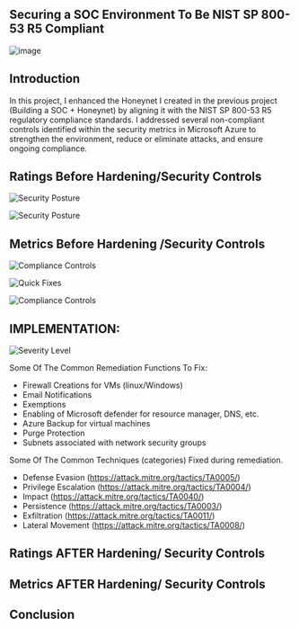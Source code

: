 ## Securing a SOC Environment To Be NIST SP 800-53 R5 Compliant

![image](https://imgur.com/nnRtlHr.png)

## Introduction
In this project, I enhanced the Honeynet I created in the previous project (Building a SOC + Honeynet) by aligning it with the NIST SP 800-53 R5 regulatory compliance standards. I addressed several non-compliant controls identified within the security metrics in Microsoft Azure to strengthen the environment, reduce or eliminate attacks, and ensure ongoing compliance.


## Ratings Before Hardening/Security Controls

![Security Posture](https://imgur.com/pTwpHay.png)

![Security Posture](https://imgur.com/zimK22r.png)

## Metrics Before Hardening /Security Controls

![Compliance Controls](https://imgur.com/xcp3S5v.png)

![Quick Fixes](https://imgur.com/fbE1YOU.png)

![Compliance Controls](https://imgur.com/1aRo0hQ.png)


## IMPLEMENTATION:

![Severity Level](https://i.imgur.com/SkGfAaj.png)

Some Of The Common Remediation Functions To Fix:
- Firewall Creations for VMs (linux/Windows)
- Email Notifications
- Exemptions
- Enabling of Microsoft defender for resource manager, DNS, etc.
- Azure Backup for virtual machines
- Purge Protection
- Subnets associated with network security groups 


Some Of The Common Techniques (categories) Fixed during remediation.

  - Defense Evasion (https://attack.mitre.org/tactics/TA0005/)
  - Privilege Escalation (https://attack.mitre.org/tactics/TA0004/)
  - Impact (https://attack.mitre.org/tactics/TA0040/)
  - Persistence (https://attack.mitre.org/tactics/TA0003/)
  - Exfiltration (https://attack.mitre.org/tactics/TA0011/)
  - Lateral Movement (https://attack.mitre.org/tactics/TA0008/)

## Ratings AFTER Hardening/ Security Controls
## Metrics AFTER Hardening/ Security Controls
## Conclusion
